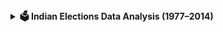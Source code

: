 <details>
  <summary><strong>🗳️ Indian Elections Data Analysis (1977–2014)</strong></summary>

### 🧾 Project Overview  
This project explores the **Indian Lok Sabha and Vidhan Sabha election data** from **1977 to 2014** through statistical and visual analysis. It highlights voting trends, party performances, voter demographics, and inequality metrics across decades, using a clean and structured approach in Python.

---

### 🛠️ Tools & Tech Stack  
- **Python (Jupyter Notebook)**  
- **Libraries**: `pandas`, `numpy`, `matplotlib`, `seaborn`, `scipy`, `statsmodels`

---

### 🔍 Key Areas Analyzed  
- **Gender Participation**: Voter trends based on gender  
- **Vote Share**: Trends in party vote percentages  
- **Seat Distribution**: Party seat trends over years  
- **Turnout Analysis**: Voter turnout over time & by state  
- **Inequality Metrics**: 
  - **Gini Coefficient** to assess vote inequality  
  - **Skewness** to understand vote distribution  
- **State Focus**: Detailed analysis of states like **Gujarat**

---

### 📊 Statistical Techniques  
- **Descriptive stats**: Mean, median, skewness  
- **ANOVA**: To test variance across multiple groups  
- **Correlation Analysis**: To find relationships between features  
- **Missing Value Treatment**: Cleaned and imputed missing data  
- **Time-Series Aggregation**: Trend analysis over decades

---

### 📈 Visualizations  
- **Pie Charts**: Gender and vote distribution  
- **Line Graphs**: Voter turnout, party trends  
- **Bar Graphs**: State-wise vote share  
- **Heatmaps**: Correlation matrix and Gini comparisons

---

### 🧠 Key Insights  
- Female voter turnout has gradually increased since the 90s  
- Certain states consistently show higher voter engagement  
- Vote inequality has reduced over the decades (based on Gini)  
- Some parties dominate specific states while showing declining trends nationally  
- ANOVA results reveal statistically significant variation across parties and states

---

### 🧪 Methodology Highlights  
- Cleaned and processed historical election datasets  
- Conducted **comparative** and **temporal** analysis  
- Applied **advanced stats** (ANOVA, Gini, skewness)  
- Validated results with **visual storytelling**

---

### 👤 About Me  
**Dax Virani** — This project was completed as part of my data analytics internship. It reflects both my interest in politics and my technical skills in handling real-world datasets.  
GitHub: [@DaxVirani03](https://github.com/DaxVirani03)

</details>
